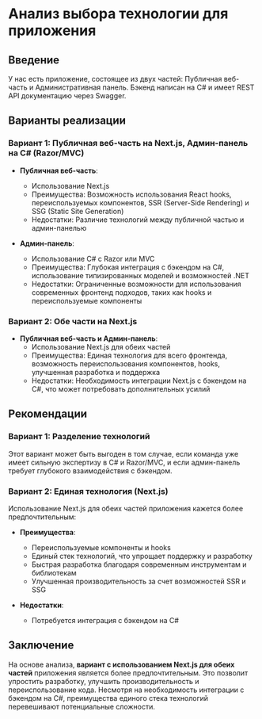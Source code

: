 # Анализ выбора технологии для приложения

## Введение

У нас есть приложение, состоящее из двух частей: Публичная веб-часть и Административная панель. Бэкенд написан на C# и имеет REST API документацию через Swagger.

## Варианты реализации

### Вариант 1: Публичная веб-часть на Next.js, Админ-панель на C# (Razor/MVC)

- **Публичная веб-часть**:
  - Использование Next.js
  - Преимущества: Возможность использования React hooks, переиспользуемых компонентов, SSR (Server-Side Rendering) и SSG (Static Site Generation)
  - Недостатки: Различие технологий между публичной частью и админ-панелью

- **Админ-панель**:
  - Использование C# с Razor или MVC
  - Преимущества: Глубокая интеграция с бэкендом на C#, использование типизированных моделей и возможностей .NET
  - Недостатки: Ограниченные возможности для использования современных фронтенд подходов, таких как hooks и переиспользуемые компоненты

### Вариант 2: Обе части на Next.js

- **Публичная веб-часть и Админ-панель**:
  - Использование Next.js для обеих частей
  - Преимущества: Единая технология для всего фронтенда, возможность переиспользования компонентов, hooks, улучшенная разработка и поддержка
  - Недостатки: Необходимость интеграции Next.js с бэкендом на C#, что может потребовать дополнительных усилий

## Рекомендации

### Вариант 1: Разделение технологий

Этот вариант может быть выгоден в том случае, если команда уже имеет сильную экспертизу в C# и Razor/MVC, и если админ-панель требует глубокого взаимодействия с бэкендом.

### Вариант 2: Единая технология (Next.js)

Использование Next.js для обеих частей приложения кажется более предпочтительным:

- **Преимущества**:
  - Переиспользуемые компоненты и hooks
  - Единый стек технологий, что упрощает поддержку и разработку
  - Быстрая разработка благодаря современным инструментам и библиотекам
  - Улучшенная производительность за счет возможностей SSR и SSG

- **Недостатки**:
  - Потребуется интеграция с бэкендом на C#

## Заключение

На основе анализа, **вариант с использованием Next.js для обеих частей** приложения является более предпочтительным. Это позволит упростить разработку, улучшить производительность и переиспользование кода. Несмотря на необходимость интеграции с бэкендом на C#, преимущества единого стека технологий перевешивают потенциальные сложности.
